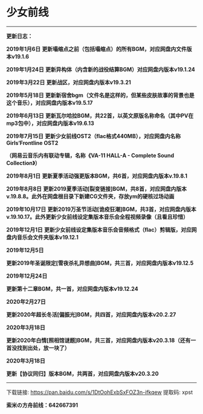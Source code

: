 # 少女前线

------

**更新日志：**

**2019年1月6日**
**更新塌缩点之前（包括塌缩点）的所有BGM，对应网盘内文件版本v19.1.6**

**2019年1月24日**
**更新异构体（内含新的战役结算BGM）对应网盘内版本v19.1.24**

**2019年3月22日**
**更新战区，对应网盘内版本v19.3.21**

**2019年5月18日**
**更新新宿舍bgm（文件名是这样的，但某些皮肤故事的背景也是这个音乐），对应网盘内版本v19.5.17**

**2019年6月13日**
**更新瓦尔哈拉BGM，共22首，以英文原版名称命名（其中PV在mp3包中），对应网盘内版本v19.6.13**

**2019年7月15日**
**更新少女前线OST2（flac格式440MB），对应网盘内名称Girls‘Frontline OST2**

**（网易云音乐内有联动专辑，名称《VA-11 HALL-A - Complete Sound Collection》）**

**2019年8月1日**
**更新夏季活动强更版本BGM，共6首，对应网盘内版本v.19.8.1**

**2019年8月8日**
**更新2019夏季活动[裂变链接]BGM，共8首，对应网盘内版本v.19.8.8。此外在网盘根目录下新建CG文件夹，存放ym的硬核过场动画**

**2019年10月17日**
**更新2019万圣节活动[诡疫狂潮]BGM，共3首，对应网盘内版本v.19.10.17。此外更新少女前线设定集版本音乐会全程视频录像（且看且珍惜）**

**2019年12月1日**
**更新少女前线设定集版本音乐会音频格式（flac）剪辑版，对应网盘内音乐会文件夹版本v19.12.1**

**2019年12月5日**

**更新2019年圣诞限定[雪夜杀礼异想曲]BGM，共三首，对应网盘内版本v19.12.5**

**2019年12月24日**

**更新第十二章BGM，共一首，对应网盘内版本v19.12.24**

**2020年2月27日**

**更新2020年超长冬活[偏振光]BGM，共四首，对应网盘内版本v20.2.27**

**2020年3月18日**

**更新2020年白情[照相馆谜题]BGM，共三首，对应网盘内版本v20.3.18（还有一首没找到出处，放一块了）**

**2020年3月18日**

**更新【协议同归】版本BGM，共两首，对应网盘内版本v20.3.20**

------

下载链接: https://pan.baidu.com/s/1DtOohExbSxFOZ3n-ifkqew 提取码: xpst 

**索米の方舟前线：642667391**
